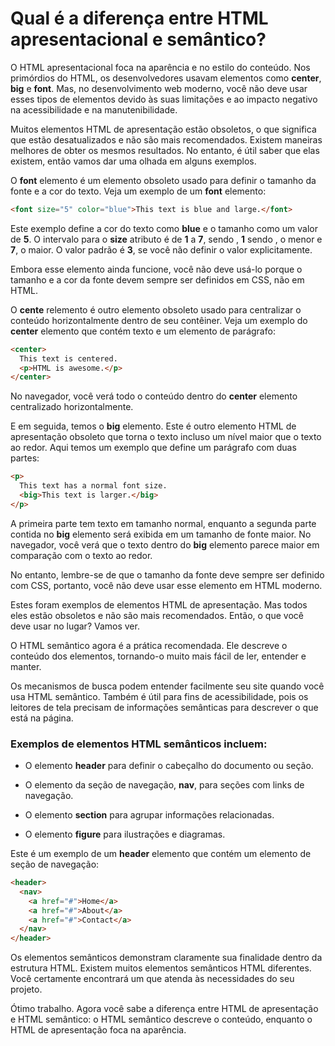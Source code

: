 # Qual é a diferença entre HTML apresentacional e semântico?

O HTML apresentacional foca na aparência e no estilo do conteúdo. Nos primórdios do HTML, os desenvolvedores usavam elementos como **center**, **big** e **font**. Mas, no desenvolvimento web moderno, você não deve usar esses tipos de elementos devido às suas limitações e ao impacto negativo na acessibilidade e na manutenibilidade.

Muitos elementos HTML de apresentação estão obsoletos, o que significa que estão desatualizados e não são mais recomendados. Existem maneiras melhores de obter os mesmos resultados. No entanto, é útil saber que elas existem, então vamos dar uma olhada em alguns exemplos.

O **font** elemento é um elemento obsoleto usado para definir o tamanho da fonte e a cor do texto. Veja um exemplo de um **font** elemento:
```html
<font size="5" color="blue">This text is blue and large.</font>
```
Este exemplo define a cor do texto como **blue** e o tamanho como um valor de **5**. O intervalo para o **size** atributo é de **1** a **7**, sendo , **1** sendo , o menor e **7**, o maior. O valor padrão é **3**, se você não definir o valor explicitamente.

Embora esse elemento ainda funcione, você não deve usá-lo porque o tamanho e a cor da fonte devem sempre ser definidos em CSS, não em HTML.

O **cente** relemento é outro elemento obsoleto usado para centralizar o conteúdo horizontalmente dentro de seu contêiner. Veja um exemplo do **center** elemento que contém texto e um elemento de parágrafo:
```html
<center>
  This text is centered.
  <p>HTML is awesome.</p>
</center>
```

No navegador, você verá todo o conteúdo dentro do **center** elemento centralizado horizontalmente.

E em seguida, temos o **big** elemento. Este é outro elemento HTML de apresentação obsoleto que torna o texto incluso um nível maior que o texto ao redor. Aqui temos um exemplo que define um parágrafo com duas partes:
```html
<p>
  This text has a normal font size.
  <big>This text is larger.</big>
</p>
```
A primeira parte tem texto em tamanho normal, enquanto a segunda parte contida no **big** elemento será exibida em um tamanho de fonte maior. No navegador, você verá que o texto dentro do **big** elemento parece maior em comparação com o texto ao redor.

No entanto, lembre-se de que o tamanho da fonte deve sempre ser definido com CSS, portanto, você não deve usar esse elemento em HTML moderno.

Estes foram exemplos de elementos HTML de apresentação. Mas todos eles estão obsoletos e não são mais recomendados. Então, o que você deve usar no lugar? Vamos ver.

O HTML semântico agora é a prática recomendada. Ele descreve o conteúdo dos elementos, tornando-o muito mais fácil de ler, entender e manter.

Os mecanismos de busca podem entender facilmente seu site quando você usa HTML semântico. Também é útil para fins de acessibilidade, pois os leitores de tela precisam de informações semânticas para descrever o que está na página.

### Exemplos de elementos HTML semânticos incluem:

* O elemento **header** para definir o cabeçalho do documento ou seção.

* O elemento da seção de navegação, **nav**, para seções com links de navegação.

* O elemento **section** para agrupar informações relacionadas.

* O elemento **figure** para ilustrações e diagramas.

Este é um exemplo de um **header** elemento que contém um elemento de seção de navegação:
```html
<header>
  <nav>
    <a href="#">Home</a>
    <a href="#">About</a>
    <a href="#">Contact</a>
  </nav>
</header>
```

Os elementos semânticos demonstram claramente sua finalidade dentro da estrutura HTML. Existem muitos elementos semânticos HTML diferentes. Você certamente encontrará um que atenda às necessidades do seu projeto.

Ótimo trabalho. Agora você sabe a diferença entre HTML de apresentação e HTML semântico: o HTML semântico descreve o conteúdo, enquanto o HTML de apresentação foca na aparência.

